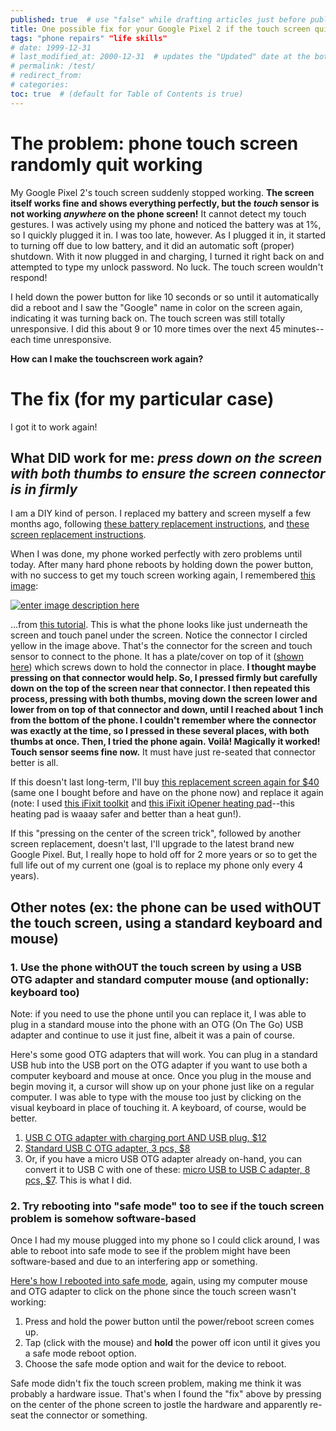 ```yaml
---
published: true  # use "false" while drafting articles just before publishing
title: One possible fix for your Google Pixel 2 if the touch screen quits working
tags: "phone repairs" "life skills"
# date: 1999-12-31
# last_modified_at: 2000-12-31  # updates the "Updated" date at the bottom!
# permalink: /test/
# redirect_from: 
# categories: 
toc: true  # (default for Table of Contents is true)
---
```



# The problem: phone touch screen randomly quit working

My Google Pixel 2's touch screen suddenly stopped working. **The screen itself works fine and shows everything perfectly, but the _touch_ sensor is not working _anywhere_ on the phone screen!** It cannot detect my touch gestures. I was actively using my phone and noticed the battery was at 1%, so I quickly plugged it in. I was too late, however. As I plugged it in, it started to turning off due to low battery, and it did an automatic soft (proper) shutdown. With it now plugged in and charging, I turned it right back on and attempted to type my unlock password. No luck. The touch screen wouldn't respond! 

I held down the power button for like 10 seconds or so until it automatically did a reboot and I saw the "Google" name in color on the screen again, indicating it was turning back on. The touch screen was still totally unresponsive. I did this about 9 or 10 more times over the next 45 minutes--each time unresponsive. 

**How can I make the touchscreen work again?** 


# The fix (for my particular case)

I got it to work again! 

## What DID work for me: _press down on the screen with both thumbs to ensure the screen connector is in firmly_

I am a DIY kind of person. I replaced my battery and screen myself a few months ago, following [these battery replacement instructions][1], and [these screen replacement instructions][2]. 

When I was done, my phone worked perfectly with zero problems until today. After many hard phone reboots by holding down the power button, with no success to get my touch screen working again, I remembered [this image][11]:

[![enter image description here][3]][11]

...from [this tutorial](https://www.ifixit.com/Guide/Google+Pixel+2+Battery+Replacement/103334). This is what the phone looks like just underneath the screen and touch panel under the screen. Notice the connector I circled yellow in the image above. That's the connector for the screen and touch sensor to connect to the phone. It has a plate/cover on top of it ([shown here][4]) which screws down to hold the connector in place. **I thought maybe pressing on that connector would help. So, I pressed firmly but carefully down on the top of the screen near that connector. I then repeated this process, pressing with both thumbs, moving down the screen lower and lower from on top of that connector and down, until I reached about 1 inch from the bottom of the phone. I couldn't remember where the connector was exactly at the time, so I pressed in these several places, with both thumbs at once. Then, I tried the phone again. Voilà! Magically it worked! Touch sensor seems fine now.** It must have just re-seated that connector better is all. 

If this doesn't last long-term, I'll buy [this replacement screen again for $40](https://www.diymobilerepair.com/google-pixel-2-lcd-touch-screen-replacement) (same one I bought before and have on the phone now) and replace it again (note: I used [this iFixit toolkit][5] and [this iFixit iOpener heating pad][6]--this heating pad is waaay safer and better than a heat gun!). 

If this "pressing on the center of the screen trick", followed by another screen replacement, doesn't last, I'll upgrade to the latest brand new Google Pixel. But, I really hope to hold off for 2 more years or so to get the full life out of my current one (goal is to replace my phone only every 4 years). 

## Other notes (ex: the phone can be used withOUT the touch screen, using a standard keyboard and mouse)

### 1. Use the phone withOUT the touch screen by using a USB OTG adapter and standard computer mouse (and optionally: keyboard too)

Note: if you need to use the phone until you can replace it, I was able to plug in a standard mouse into the phone with an OTG (On The Go) USB adapter and continue to use it just fine, albeit it was a pain of course. 

Here's some good OTG adapters that will work. You can plug in a standard USB hub into the USB port on the OTG adapter if you want to use both a computer keyboard and mouse at once. Once you plug in the mouse and begin moving it, a cursor will show up on your phone just like on a regular computer. I was able to type with the mouse too just by clicking on the visual keyboard in place of touching it. A keyboard, of course, would be better.

1. [USB C OTG adapter with charging port AND USB plug, $12][7] 
1. [Standard USB C OTG adapter, 3 pcs, $8][8]
1. Or, if you have a micro USB OTG adapter already on-hand, you can convert it to USB C with one of these: [micro USB to USB C adapter, 8 pcs, $7][9]. This is what I did. 

### 2. Try rebooting into "safe mode" too to see if the touch screen problem is somehow software-based

Once I had my mouse plugged into my phone so I could click around, I was able to reboot into safe mode to see if the problem might have been software-based and due to an interfering app or something. 

[Here's how I rebooted into safe mode][10], again, using my computer mouse and OTG adapter to click on the phone since the touch screen wasn't working:

1. Press and hold the power button until the power/reboot screen comes up.
1. Tap (click with the mouse) and **hold** the power off icon until it gives you a safe mode reboot option.
1. Choose the safe mode option and wait for the device to reboot. 

Safe mode didn't fix the touch screen problem, making me think it was probably a hardware issue. That's when I found the "fix" above by pressing on the center of the phone screen to jostle the hardware and apparently re-seat the connector or something. 


  [1]: https://www.ifixit.com/Guide/Google+Pixel+2+Battery+Replacement/103334
  [2]: https://www.ifixit.com/Guide/How+to+Replace+a+Google+Pixel+2+Screen/103077
  [3]: https://i.stack.imgur.com/GsyFB.jpg
  [4]: https://d3nevzfk7ii3be.cloudfront.net/igi/HuntXSUMrTQOPvUT.huge
  [5]: https://amzn.to/3naOReu
  [6]: https://amzn.to/3ni7UUg
  [7]: https://amzn.to/2JMAdwk
  [8]: https://amzn.to/2KX5DAA
  [9]: https://amzn.to/38b02zx
  [10]: https://www.androidauthority.com/how-to-enter-safe-mode-android-801476/
  [11]: https://d3nevzfk7ii3be.cloudfront.net/igi/RSYXSBeeSGreK1tU.huge
